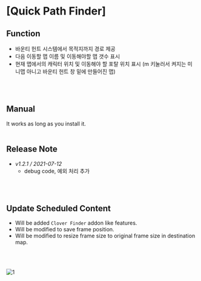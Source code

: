 # [Quick Path Finder]

## Function

- 바운티 헌트 시스템에서 목적지까지 경로 제공
- 다음 이동할 맵 이름 및 이동해야할 맵 갯수 표시
- 현재 맵에서의 캐릭터 위치 및 이동해야 할 포탈 위치 표시 
  (m 키눌러서 켜지는 미니맵 아니고 바운티 헌트 창 밑에 만들어진 맵)
<br/>
<br/>

## Manual
It works as long as you install it.
<br/>
<br/>

## Release Note
* *v1.2.1 / 2021-07-12*
  - debug code, 예외 처리 추가
<br/>
<br/>

## Update Scheduled Content
- Will be added ``Clover Finder`` addon like features.
- Will be modified to save frame position.
- Will be modified to resize frame size to original frame size in destination map.
<br/>
<br/>
 
![1](https://user-images.githubusercontent.com/77488646/125259519-59da0200-e33a-11eb-9204-489f85caced5.png)

